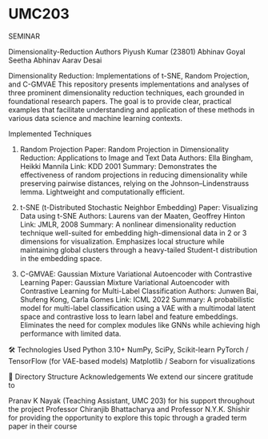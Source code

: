 # UMC203
SEMINAR


Dimensionality-Reduction
Authors
Piyush Kumar (23801)
Abhinav Goyal
Seetha Abhinav
Aarav Desai

Dimensionality Reduction: Implementations of t-SNE, Random Projection, and C-GMVAE
This repository presents implementations and analyses of three prominent dimensionality reduction techniques, each grounded in foundational research papers. The goal is to provide clear, practical examples that facilitate understanding and application of these methods in various data science and machine learning contexts.​

Implemented Techniques
1. Random Projection
Paper: Random Projection in Dimensionality Reduction: Applications to Image and Text Data
Authors: Ella Bingham, Heikki Mannila
Link: KDD 2001
Summary: Demonstrates the effectiveness of random projections in reducing dimensionality while preserving pairwise distances, relying on the Johnson–Lindenstrauss lemma. Lightweight and computationally efficient.

2. t-SNE (t-Distributed Stochastic Neighbor Embedding)
Paper: Visualizing Data using t-SNE
Authors: Laurens van der Maaten, Geoffrey Hinton
Link: JMLR, 2008
Summary: A nonlinear dimensionality reduction technique well-suited for embedding high-dimensional data in 2 or 3 dimensions for visualization. Emphasizes local structure while maintaining global clusters through a heavy-tailed Student-t distribution in the embedding space.

3. C-GMVAE: Gaussian Mixture Variational Autoencoder with Contrastive Learning
Paper: Gaussian Mixture Variational Autoencoder with Contrastive Learning for Multi-Label Classification
Authors: Junwen Bai, Shufeng Kong, Carla Gomes
Link: ICML 2022
Summary: A probabilistic model for multi-label classification using a VAE with a multimodal latent space and contrastive loss to learn label and feature embeddings. Eliminates the need for complex modules like GNNs while achieving high performance with limited data.

🛠️ Technologies Used
Python 3.10+
NumPy, SciPy, Scikit-learn
PyTorch / TensorFlow (for VAE-based models)
Matplotlib / Seaborn for visualizations


📂 Directory Structure
Acknowledgements
We extend our sincere gratitude to

Pranav K Nayak (Teaching Assistant, UMC 203) for his support throughout the project
Professor Chiranjib Bhattacharya and Professor N.Y.K. Shishir for providing the opportunity to explore this topic through a graded term paper in their course
